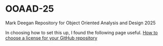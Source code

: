 # OOAAD-25
Mark Deegan Repository for Object Oriented Analysis and Design 2025

In choosing how to set this up, I found the following page useful.
[How to choose a license for your GitHub repository](https://dev.to/buildwebcrumbs/explain-like-im-five-licenses-for-open-source-projects-16ob)
